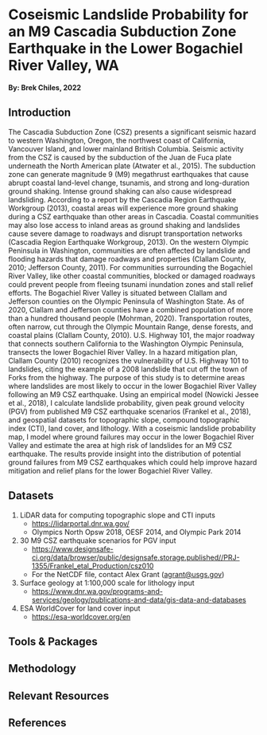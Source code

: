 # Coseismic Landslide Probability for an M9 Cascadia Subduction Zone Earthquake in the Lower Bogachiel River Valley, WA
**By: Brek Chiles, 2022**

## Introduction
  The Cascadia Subduction Zone (CSZ) presents a significant seismic hazard to western Washington, Oregon, the northwest coast of California, Vancouver Island, and lower mainland British Columbia. Seismic activity from the CSZ is caused by the subduction of the Juan de Fuca plate underneath the North American plate (Atwater et al., 2015). The subduction zone can generate magnitude 9 (M9) megathrust earthquakes that cause abrupt coastal land-level change, tsunamis, and strong and long-duration ground shaking. Intense ground shaking can also cause widespread landsliding. According to a report by the Cascadia Region Earthquake Workgroup (2013), coastal areas will experience more ground shaking during a CSZ earthquake than other areas in Cascadia. Coastal communities may also lose access to inland areas as ground shaking and landslides cause severe damage to roadways and disrupt transportation networks (Cascadia Region Earthquake Workgroup, 2013). On the western Olympic Peninsula in Washington, communities are often affected by landslide and flooding hazards that damage roadways and properties (Clallam County, 2010; Jefferson County, 2011). For communities surrounding the Bogachiel River Valley, like other coastal communities, blocked or damaged roadways could prevent people from fleeing tsunami inundation zones and stall relief efforts.
  The Bogachiel River Valley is situated between Clallam and Jefferson counties on the Olympic Peninsula of Washington State. As of 2020, Clallam and Jefferson counties have a combined population of more than a hundred thousand people (Mohrman, 2020). Transportation routes, often narrow, cut through the Olympic Mountain Range, dense forests, and coastal plains (Clallam County, 2010). U.S. Highway 101, the major roadway that connects southern California to the Washington Olympic Peninsula, transects the lower Bogachiel River Valley. In a hazard mitigation plan, Clallam County (2010) recognizes the vulnerability of U.S. Highway 101 to landslides, citing the example of a 2008 landslide that cut off the town of Forks from the highway.
  The purpose of this study is to determine areas where landslides are most likely to occur in the lower Bogachiel River Valley following an M9 CSZ earthquake. Using an empirical model (Nowicki Jessee et al., 2018), I calculate landslide probability, given peak ground velocity (PGV) from published M9 CSZ earthquake scenarios (Frankel et al., 2018), and geospatial datasets for topographic slope, compound topographic index (CTI), land cover, and lithology. With a coseismic landslide probability map, I model where ground failures may occur in the lower Bogachiel River Valley and estimate the area at high risk of landslides for an M9 CSZ earthquake. The results provide insight into the distribution of potential ground failures from M9 CSZ earthquakes which could help improve hazard mitigation and relief plans for the lower Bogachiel River Valley.

## Datasets
1. LiDAR data for computing topographic slope and CTI inputs
   - https://lidarportal.dnr.wa.gov/
   - Olympics North Opsw 2018, OESF 2014, and Olympic Park 2014
2. 30 M9 CSZ earthquake scenarios for PGV input
   - https://www.designsafe-ci.org/data/browser/public/designsafe.storage.published//PRJ-1355/Frankel_etal_Production/csz010
   - For the NetCDF file, contact Alex Grant (agrant@usgs.gov) 
3. Surface geology at 1:100,000 scale for lithology input
   - https://www.dnr.wa.gov/programs-and-services/geology/publications-and-data/gis-data-and-databases
4. ESA WorldCover for land cover input
   - https://esa-worldcover.org/en

## Tools & Packages

## Methodology

## Relevant Resources

## References
